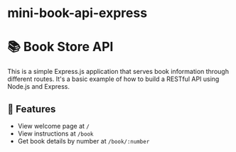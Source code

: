 # mini-book-api-express

# 📚 Book Store API

This is a simple Express.js application that serves book information through different routes. It's a basic example of how to build a RESTful API using Node.js and Express.

## 🚀 Features

- View welcome page at `/`
- View instructions at `/book`
- Get book details by number at `/book/:number`
